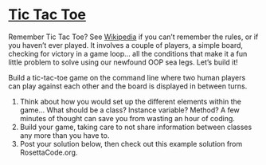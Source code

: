 # [Tic Tac Toe](https://www.theodinproject.com/lessons/ruby-tic-tac-toe)
Remember Tic Tac Toe? See [Wikipedia](http://en.wikipedia.org/wiki/Tic-tac-toe) if you can’t remember the rules, or if you haven’t ever played. It involves a couple of players, a simple board, checking for victory in a game loop… all the conditions that make it a fun little problem to solve using our newfound OOP sea legs. Let’s build it!

Build a tic-tac-toe game on the command line where two human players can play against each other and the board is displayed in between turns.
1. Think about how you would set up the different elements within the game… What should be a class? Instance variable? Method? A few minutes of thought can save you from wasting an hour of coding.
2. Build your game, taking care to not share information between classes any more than you have to.
3. Post your solution below, then check out this example solution from RosettaCode.org.